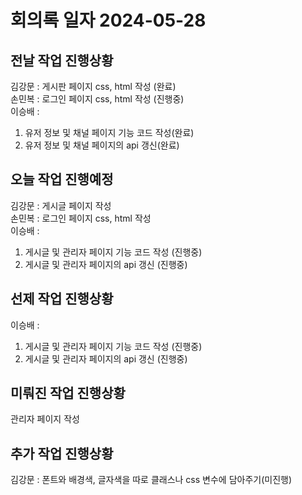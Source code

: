 # 회의록 일자 2024-05-28

## 전날 작업 진행상황

김강문 : 게시판 페이지 css, html 작성 (완료)  
손민복 : 로그인 페이지 css, html 작성 (진행중)  
이승배 :
1. 유저 정보 및 채널 페이지 기능 코드 작성(완료)  
2. 유저 정보 및 채널 페이지의 api 갱신(완료)  

## 오늘 작업 진행예정

김강문 : 게시글 페이지 작성  
손민복 : 로그인 페이지 css, html 작성  
이승배 :  
1. 게시글 및 관리자 페이지 기능 코드 작성 (진행중)  
2. 게시글 및 관리자 페이지의 api 갱신 (진행중)

## 선제 작업 진행상황

이승배 :
1. 게시글 및 관리자 페이지 기능 코드 작성 (진행중)  
2. 게시글 및 관리자 페이지의 api 갱신 (진행중)

## 미뤄진 작업 진행상황

관리자 페이지 작성  

## 추가 작업 진행상황

김강문 : 폰트와 배경색, 글자색을 따로 클래스나 css 변수에 담아주기(미진행)  
